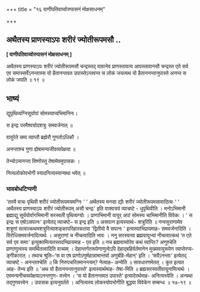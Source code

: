 +++
title = "१६ वाणीपतिवाय्वोरुपासनं मोक्षसाधनम्"

+++


## अथैतस्य प्राणस्याऽपः शरीरं ज्योतीरूपमसौ ..

**\[ वाणीपतिवाय्वोरुपासनं मोक्षसाधनम् \]**

अथैतस्य प्राणस्याऽपः शरीरं ज्योतीरूपमसौ चन्द्रस्तद् यावानेव प्राणस्तावत्य आपस्तावानसौ चन्द्रस्त एते सर्व एव समास्सर्वेऽनन्तास्स यो हैतानन्तवत उपास्तेऽन्तवन्त स लोकं जयत्यथ यो हैताननन्तानुपास्ते अनन्त स लोकं जयति ॥ १९ ॥

## **भाष्यं**

द्युपृथिव्यग्निसूर्यापां सोमस्याप्यभिमानिनः।

स इन्द्रः परमैश्वर्यादशत्रुः समवर्जनात् ॥

वायुरेते समा व्याप्तौ ब्रह्मेरौ गुणतोऽधिकौ ।

अनन्ताश्च गुणा ह्येषामन्यजीवव्यपेक्षया ॥

तेभ्योऽप्यनन्ता विष्णोस्तु तेषामेवमुपासकः ।

नित्यलोकोपभोगी स्यादनित्यस्यान्यथा भवेत् ॥

### **भावबोधटिप्पणी**

'तस्यै वाचः पृथिवी शरीरं ज्योतीरूपमयमग्निः ' ' अथैतस्य मनसा द्यौः शरीरं ज्योतीरूपमसावादित्यः ' ' अथैतस्य प्राणस्याऽपः शरीरं ज्योतीरूपम् असौ चन्द्रः' इति वाक्यत्रयं व्याचष्टे - धुपृथिवीति । मनोऽभिमानी ब्रह्माद्यु सूर्ययोर्वागभिमानी सरस्वती पृथिव्यग्योः । प्राणाभिमानी वायुर् अपां सोमस्य चाभिमानीति विवेकः । ' स इन्द्रः स एषोऽसपत्नः' इत्येतद् व्याचष्टे– स इन्द्र इति ॥ असपत्न इत्यस्यार्थः- शत्रुरिति ॥ नन्वसुराणामेव शत्रूणां सत्वात्कथमशत्रुरित्याशङ्कापरिहारकतया 'द्वितीयो वै सपत्नः ' इत्यस्याभिप्रायमाह– समवर्जनादिति । विरोधिसमवर्जनादित्यर्थः । असुराणां च नीचत्वादिति भावः । ननु सरस्वत्या ब्रह्मवायुभ्यां नीचत्वात्कथं ‘त एते सर्व एव समाः' इत्युक्तमित्यतस्तदभिप्रायमाह - एत इति ॥ नच ब्रह्मवाय्वोरेव कथं व्याप्तिः? अणुश्चेति प्राणाणुत्वस्य समर्थितत्वादिति वाच्यम् । देहान्तर्गतरूपेणाणुत्वेऽपि देहाद्बहिर्वर्तमानेन मुख्यवायुरूपेण व्याप्तेरप्य-ङ्गीकारात् । तथाच श्रुतिः–‘स वा एष प्राणोऽणुर्महान्नामान्तर्वा अणुर्बहि-र्महान्' इति । ‘सर्वेऽनन्ताः’ इत्येतद् व्याचष्टे - अनन्ताश्चेति ॥ किं निरुपचरितमानन्त्यम्? नेत्याह– अन्येति ॥ सावधारणमेतत् । कुत इत्यत आह- तेभ्य इति ॥ 'अथ यो हैताननन्तानुपास्ते' इत्यस्यार्थमाह- तेषा-मिति ॥ ब्रह्मसरस्वतीवायूनामित्यर्थः । एवमन्यनीचव्यपेक्षयाऽनन्तगुण- वत्त्वेन । ‘स यो हैतानन्तवत उपास्ते' इत्यादेरर्थमाह- अनित्यस्येति । अन्यथा तद्गुणवत्त्वेन । उपासक इत्यनुवर्तते । अनित्यस्य लोकस्योपभोगीति बुद्ध्या विवेकेन सम्बन्धः ॥ १७-१९ ॥

